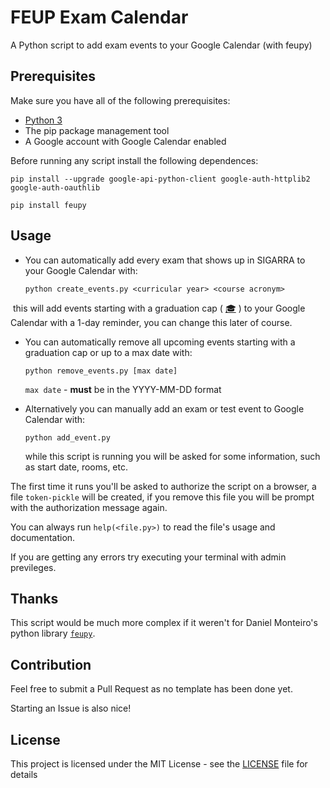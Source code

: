 # FEUP Exam Calendar

A Python script to add exam events to your Google Calendar (with feupy)



## Prerequisites

Make sure you have all of the following prerequisites:

- [Python 3]( https://www.python.org/downloads/ )
- The pip package management tool
- A Google account with Google Calendar enabled



Before running any script install the following dependences:

`pip install --upgrade google-api-python-client google-auth-httplib2 google-auth-oauthlib`

`pip install feupy`



## Usage

- You can automatically add every exam that shows up in SIGARRA to your Google Calendar with:

  `python create_events.py <curricular year> <course acronym>`

​	this will add events starting with a graduation cap ( [🎓](https://emojipedia.org/graduation-cap/) ) to your Google Calendar with a 1-day reminder, you can change this later of course.



- You can automatically remove all upcoming events starting with a graduation cap or up to a max date with:

  `python remove_events.py [max date]`

  `max date` - **must** be in the YYYY-MM-DD format 

  

- Alternatively you can manually add an exam or test event to Google Calendar with:

  `python add_event.py`

  while this script is running you will be asked for some information, such as start date, rooms, etc. 



The first time it runs you'll be asked to authorize the script on a browser, a file `token-pickle` will be created, if you remove this file you will be prompt with the authorization message again.

You can always run `help(<file.py>)` to read the file's usage and documentation.

If you are getting any errors try executing your terminal with admin previleges.



## Thanks

This script would be much more complex if it weren't for Daniel Monteiro's python library [`feupy`]( https://pypi.org/project/feupy/ ).



## Contribution

Feel free to submit a Pull Request as no template has been done yet.

Starting an Issue is also nice!

## License

This project is licensed under the MIT License - see the [LICENSE](LICENSE) file for details
